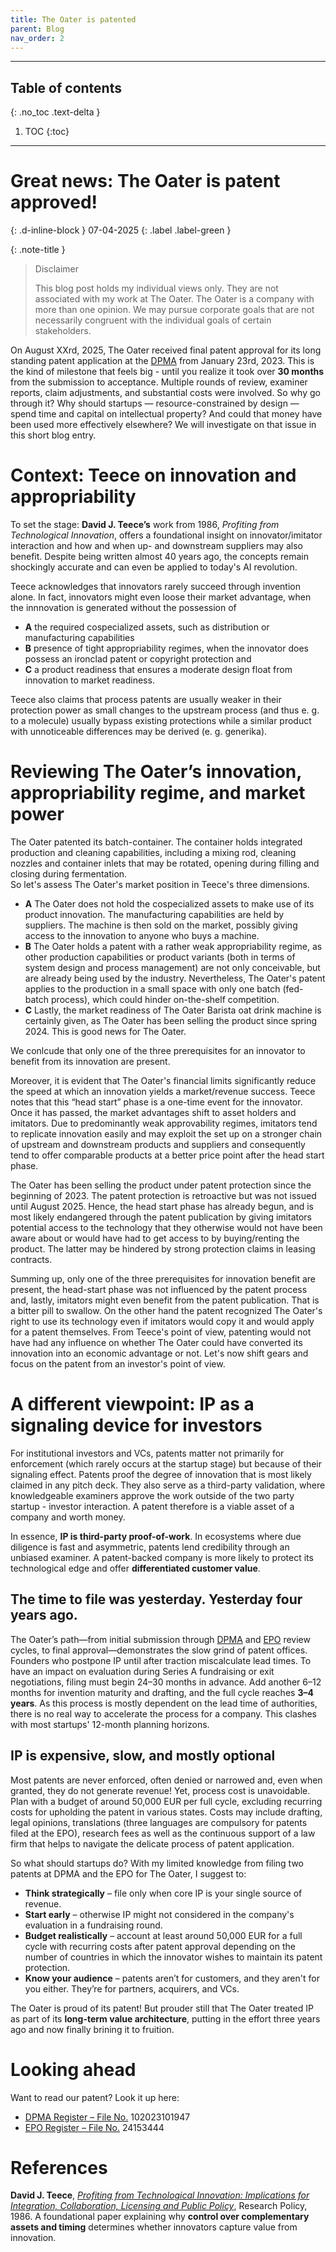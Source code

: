 ```yaml
---
title: The Oater is patented
parent: Blog
nav_order: 2
---
```


---
## Table of contents
{: .no_toc .text-delta }

1. TOC
{:toc}
---

# Great news: The Oater is patent approved!
{: .d-inline-block }
07-04-2025
{: .label .label-green }

{: .note-title }
> Disclaimer
>
> This blog post holds my individual views only. They are not associated with my work at The Oater. The Oater is a company with more than one opinion. We may pursue corporate goals that are not necessarily congruent with the individual goals of certain stakeholders.

On August XXrd, 2025, The Oater received final patent approval for its long standing patent application at the [DPMA](https://www.dpma.de/) from January 23rd, 2023.
This is the kind of milestone that feels big - until you realize it took over **30 months** from the submission to acceptance.
Multiple rounds of review, examiner reports, claim adjustments, and substantial costs were involved.
So why go through it?
Why should startups — resource-constrained by design — spend time and capital on intellectual property?
And could that money have been used more effectively elsewhere?
We will investigate on that issue in this short blog entry.

# Context: Teece on innovation and appropriability

To set the stage: **David J. Teece’s** work from 1986, *Profiting from Technological Innovation*, offers a foundational insight on innovator/imitator interaction and how and when up- and downstream suppliers may also benefit.
Despite being written almost 40 years ago, the concepts remain shockingly accurate and can even be applied to today's AI revolution.

Teece acknowledges that innovators rarely succeed through invention alone.
In fact, innovators might even loose their market advantage, when the innnovation is generated without the possession of 
- **A** the required cospecialized assets, such as distribution or manufacturing capabilities
- **B** presence of tight appropriability regimes, when the innovator does possess an ironclad patent or copyright protection and  
- **C** a product readiness that ensures a moderate design float from innovation to market readiness.  

Teece also claims that process patents are usually weaker in their protection power as small changes to the upstream process (and thus e. g. to a molecule) usually bypass existing protections while a similar product with unnoticeable differences may be derived (e. g. generika).

# Reviewing The Oater’s innovation, appropriability regime, and market power

The Oater patented its batch-container.
The container holds integrated production and cleaning capabilities, including a mixing rod, cleaning nozzles and container inlets that may be rotated, opening during filling and closing during fermentation.  
So let's assess The Oater's market position in Teece's three dimensions.
- **A** The Oater does not hold the cospecialized assets to make use of its product innovation.
The manufacturing capabilities are held by suppliers. The machine is then sold on the market, possibly giving access to the innovation to anyone who buys a machine.  
- **B** The Oater holds a patent with a rather weak appropriability regime, as other production capabilities or product variants (both in terms of system design and process management) are not only conceivable, but are already being used by the industry. Nevertheless, The Oater's patent applies to the production in a small space with only one batch (fed-batch process), which could hinder on-the-shelf competition.  
- **C** Lastly, the market readiness of The Oater Barista oat drink machine is certainly given, as The Oater has been selling the product since spring 2024. This is good news for The Oater.  

We conlcude that only one of the three prerequisites for an innovator to benefit from its innovation are present.

Moreover, it is evident that The Oater's financial limits significantly reduce the speed at which an innovation yields a market/revenue success.
Teece notes that this “head start” phase is a one-time event for the innovator.
Once it has passed, the market advantages shift to asset holders and imitators.
Due to predominantly weak approvability regimes, imitators tend to replicate innovation easily and may exploit the set up on a stronger chain of upstream and downstream products and suppliers and consequently tend to offer comparable products at a better price point after the head start phase.

The Oater has been selling the product under patent protection since the beginning of 2023.
The patent protection is retroactive but was not issued until August 2025.
Hence, the head start phase has already begun, and is most likely endangered through the patent publication by giving imitators potential access to the technology that they otherwise would not have been aware about or would have had to get access to by buying/renting the product.
The latter may be hindered by strong protection claims in leasing contracts.  

Summing up, only one of the three prerequisites for innovation benefit are present, the head-start phase was not influenced by the patent process and, lastly, imitators might even benefit from the patent publication. That is a bitter pill to swallow. On the other hand the patent recognized The Oater's right to use its technology even if imitators would copy it and would apply for a patent themselves. From Teece's point of view, patenting would not have had any influence on whether The Oater could have converted its innovation into an economic advantage or not.
Let's now shift gears and focus on the patent from an investor's point of view.

# A different viewpoint: IP as a signaling device for investors

For institutional investors and VCs, patents matter not primarily for enforcement (which rarely occurs at the startup stage) but because of their signaling effect. Patents proof the degree of innovation that is most likely claimed in any pitch deck. They also serve as a third-party validation, where knowledgeable examiners approve the work outside of the two party startup - investor interaction. A patent therefore is a viable asset of a company and worth money.

In essence, **IP is third-party proof-of-work**.
In ecosystems where due diligence is fast and asymmetric, patents lend credibility through an unbiased examiner.
A patent-backed company is more likely to protect its technological edge and offer **differentiated customer value**.

## The time to file was yesterday. Yesterday four years ago.

The Oater’s path—from initial submission through [DPMA](https://www.dpma.de/) and [EPO](https://www.epo.org/en) review cycles, to final approval—demonstrates the slow grind of patent offices.
Founders who postpone IP until after traction miscalculate lead times.
To have an impact on evaluation during Series A fundraising or exit negotiations, filing must begin 24–30 months in advance.
Add another 6–12 months for invention maturity and drafting, and the full cycle reaches **3–4 years**.
As this process is mostly dependent on the lead time of authorities, there is no real way to accelerate the process for a company. This clashes with most startups' 12-month planning horizons.

## IP is expensive, slow, and mostly optional

Most patents are never enforced, often denied or narrowed and, even when granted, they do not generate revenue!
Yet, process cost is unavoidable.
Plan with a budget of around 50,000 EUR per full cycle, excluding recurring costs for upholding the patent in various states.
Costs may include drafting, legal opinions, translations (three languages are compulsory for patents filed at the EPO), research fees as well as the continuous support of a law firm that helps to navigate the delicate process of patent application.

So what should startups do? With my limited knowledge from filing two patents at DPMA and the EPO for The Oater, I suggest to:
- **Think strategically** – file only when core IP is your single source of revenue.
- **Start early** – otherwise IP might not considered in the company's evaluation in a fundraising round.
- **Budget realistically** – account at least around 50,000 EUR for a full cycle with recurring costs after patent approval depending on the number of countries in which the innovator wishes to maintain its patent protection.
- **Know your audience** – patents aren’t for customers, and they aren't for you either. They’re for partners, acquirers, and VCs.

The Oater is proud of its patent! But prouder still that The Oater treated IP as part of its **long-term value architecture**, putting in the effort three years ago and now finally brining it to fruition.

# Looking ahead
Want to read our patent? Look it up here:
- [DPMA Register – File No.](https://register.dpma.de/DPMAregister/pat/basis) 102023101947
- [EPO Register – File No.](https://data.epo.org/publication-server) 24153444

# References
**David J. Teece**, [*Profiting from Technological Innovation: Implications for Integration, Collaboration, Licensing and Public Policy*](https://doi.org/10.1016/0048-7333(86)90027-2), Research Policy, 1986.
A foundational paper explaining why **control over complementary assets and timing** determines whether innovators capture value from innovation.